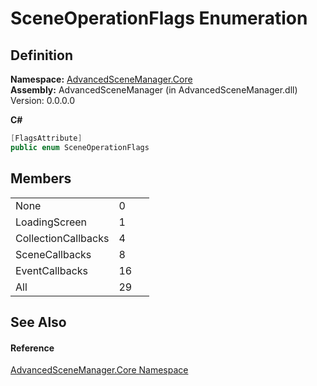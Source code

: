 # SceneOperationFlags Enumeration




## Definition
**Namespace:** <a href="N_AdvancedSceneManager_Core.md">AdvancedSceneManager.Core</a>  
**Assembly:** AdvancedSceneManager (in AdvancedSceneManager.dll) Version: 0.0.0.0

**C#**
``` C#
[FlagsAttribute]
public enum SceneOperationFlags
```



## Members
<table>
<tr>
<td>None</td>
<td>0</td>
<td> </td></tr>
<tr>
<td>LoadingScreen</td>
<td>1</td>
<td> </td></tr>
<tr>
<td>CollectionCallbacks</td>
<td>4</td>
<td> </td></tr>
<tr>
<td>SceneCallbacks</td>
<td>8</td>
<td> </td></tr>
<tr>
<td>EventCallbacks</td>
<td>16</td>
<td> </td></tr>
<tr>
<td>All</td>
<td>29</td>
<td> </td></tr>
</table>

## See Also


#### Reference
<a href="N_AdvancedSceneManager_Core.md">AdvancedSceneManager.Core Namespace</a>  
